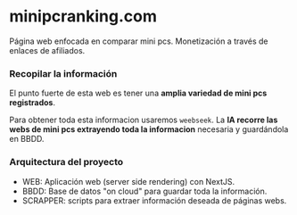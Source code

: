 # minipcranking.com

Página web enfocada en comparar mini pcs.
Monetización a través de enlaces de afiliados.

### Recopilar la información

El punto fuerte de esta web es tener una **amplia variedad de mini pcs registrados**.

Para obtener toda esta informacion usaremos ``weebseek``. La **IA recorre las webs de mini pcs extrayendo toda la informacion** necesaria y guardándola en BBDD.

### Arquitectura del proyecto

- WEB: Aplicación web (server side rendering) con NextJS.
- BBDD: Base de datos "on cloud" para guardar toda la información.
- SCRAPPER: scripts para extraer información deseada de páginas webs.
